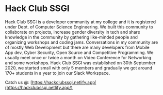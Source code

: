 # Hack Club SSGI

Hack Club SSGI is a developer community at my college and it is registered under Dept. of Computer Science Engineering. We built this community to collaborate on projects, increase gender diversity in tech and share knowledge in the community by gathering like-minded people and organizing workshops and coding jams. Conversations in my community are of mostly Web Development but there are many developers from Mobile App dev, Cyber Security, Open Source and Competitive Programming. We usually meet once or twice a month on Video Conference for Networking and some workshops. Hack Club SSGI was established on 30th September 2020, we started small with only 5 members and gradually we got around 170+ students in a year to join our Slack Workspace.

Catch us @:  [https://hackclubssgi.netlify.app](https://hackclubssgi.netlify.app/)





